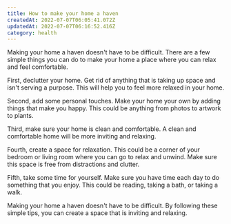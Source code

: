 ```yaml
---
title: How to make your home a haven
createdAt: 2022-07-07T06:05:41.072Z
updatedAt: 2022-07-07T06:16:52.416Z
category: health
---
```


Making your home a haven doesn't have to be difficult. There are a few simple things you can do to make your home a place where you can relax and feel comfortable.

First, declutter your home. Get rid of anything that is taking up space and isn't serving a purpose. This will help you to feel more relaxed in your home.

Second, add some personal touches. Make your home your own by adding things that make you happy. This could be anything from photos to artwork to plants.

Third, make sure your home is clean and comfortable. A clean and comfortable home will be more inviting and relaxing.

Fourth, create a space for relaxation. This could be a corner of your bedroom or living room where you can go to relax and unwind. Make sure this space is free from distractions and clutter.

Fifth, take some time for yourself. Make sure you have time each day to do something that you enjoy. This could be reading, taking a bath, or taking a walk.

Making your home a haven doesn't have to be difficult. By following these simple tips, you can create a space that is inviting and relaxing.
